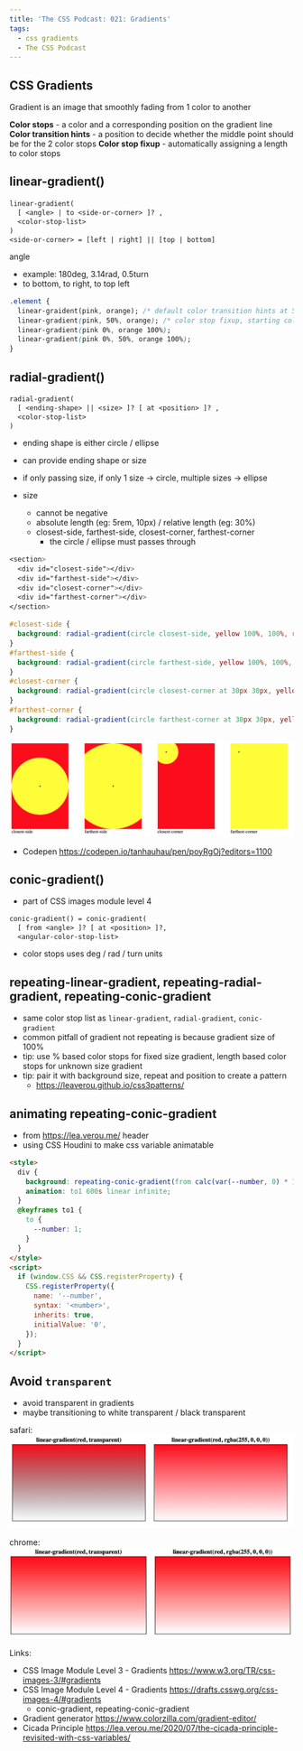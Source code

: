 ```yaml
---
title: 'The CSS Podcast: 021: Gradients'
tags:
  - css gradients
  - The CSS Podcast
---
```


## CSS Gradients

Gradient is an image that smoothly fading from 1 color to another

**Color stops** - a color and a corresponding position on the gradient line
**Color transition hints** - a position to decide whether the middle point should be for the 2 color stops
**Color stop fixup** - automatically assigning a length to color stops

## linear-gradient()

```
linear-gradient(
  [ <angle> | to <side-or-corner> ]? ,
  <color-stop-list>
)
<side-or-corner> = [left | right] || [top | bottom]
```

angle

- example: 180deg, 3.14rad, 0.5turn
- to bottom, to right, to top left

```css
.element {
  linear-graident(pink, orange); /* default color transition hints at 50% */
  linear-gradient(pink, 50%, orange); /* color stop fixup, starting color at 0%, final color at 100% */
  linear-gradient(pink 0%, orange 100%);
  linear-gradient(pink 0%, 50%, orange 100%);
}
```

## radial-gradient()

```
radial-gradient(
  [ <ending-shape> || <size> ]? [ at <position> ]? ,
  <color-stop-list>
)
```

- ending shape is either circle / ellipse
- can provide ending shape or size
- if only passing size, if only 1 size -> circle, multiple sizes -> ellipse

- size
  - cannot be negative
  - absolute length (eg: 5rem, 10px) / relative length (eg: 30%)
  - closest-side, farthest-side, closest-corner, farthest-corner
    - the circle / ellipse must passes through

```css
<section>
  <div id="closest-side"></div>
  <div id="farthest-side"></div>
  <div id="closest-corner"></div>
  <div id="farthest-corner"></div>
</section>
```

```css
#closest-side {
  background: radial-gradient(circle closest-side, yellow 100%, 100%, red);
}
#farthest-side {
  background: radial-gradient(circle farthest-side, yellow 100%, 100%, red);
}
#closest-corner {
  background: radial-gradient(circle closest-corner at 30px 30px, yellow 100%, 100%, red);
}
#farthest-corner {
  background: radial-gradient(circle farthest-corner at 30px 30px, yellow 100%, 100%, red);
}
```

![radial graident sizes](./screenshots/radial-gradient-sizes.png)

- Codepen https://codepen.io/tanhauhau/pen/poyRgOj?editors=1100

## conic-gradient()

- part of CSS images module level 4

```
conic-gradient() = conic-gradient(
  [ from <angle> ]? [ at <position> ]?,
  <angular-color-stop-list>
```

- color stops uses deg / rad / turn units

## repeating-linear-gradient, repeating-radial-gradient, repeating-conic-gradient

- same color stop list as `linear-gradient`, `radial-gradient`, `conic-gradient`
- common pitfall of gradient not repeating is because gradient size of 100%
- tip: use % based color stops for fixed size gradient, length based color stops for unknown size gradient
- tip: pair it with background size, repeat and position to create a pattern
  - https://leaverou.github.io/css3patterns/

## animating repeating-conic-gradient

- from https://lea.verou.me/ header
- using CSS Houdini to make css variable animatable

```html
<style>
  div {
    background: repeating-conic-gradient(from calc(var(--number, 0) * 1turn) at center, red 0 4deg, transparent 0 8deg) fixed;
    animation: to1 600s linear infinite;
  }
  @keyframes to1 {
    to {
      --number: 1;
    }
  }
</style>
<script>
  if (window.CSS && CSS.registerProperty) {
    CSS.registerProperty({
      name: '--number',
      syntax: '<number>',
      inherits: true,
      initialValue: '0',
    });
  }
</script>
```

## Avoid `transparent`

- avoid transparent in gradients
- maybe transitioning to white transparent / black transparent

safari:
![transparent safari](./screenshots/linear-gradient-transparent-safari.png)

chrome:
![transparent chrome](./screenshots/linear-gradient-transparent-chrome.png)

Links:

- CSS Image Module Level 3 - Gradients https://www.w3.org/TR/css-images-3/#gradients
- CSS Image Module Level 4 - Gradients https://drafts.csswg.org/css-images-4/#gradients
  - conic-gradient, repeating-conic-gradient
- Gradient generator https://www.colorzilla.com/gradient-editor/
- Cicada Principle https://lea.verou.me/2020/07/the-cicada-principle-revisited-with-css-variables/